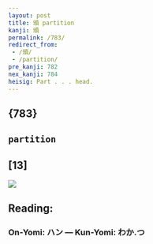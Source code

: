 ```yaml
---
layout: post
title: 頒 partition
kanji: 頒
permalink: /783/
redirect_from:
 - /頒/
 - /partition/
pre_kanji: 782
nex_kanji: 784
heisig: Part . . . head.
---
```


## {783}

## `partition`

## [13]

<div class="stroke"><img src="E9A092.png" /></div>

## Reading:

### On-Yomi: ハン &mdash; Kun-Yomi: わか.つ
